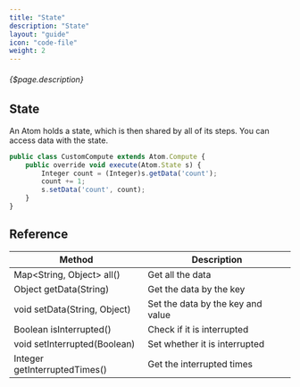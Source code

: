 ```yaml
---
title: "State"
description: "State"
layout: "guide"
icon: "code-file"
weight: 2
---
```


###### {$page.description}

<article id="1">

## State

An Atom holds a state, which is then shared by all of its steps. You can access data with the state.

```javascript
public class CustomCompute extends Atom.Compute {
    public override void execute(Atom.State s) {
        Integer count = (Integer)s.getData('count');
        count += 1;
        s.setData('count', count);
    }
}
```

</article>

<article id="2">

## Reference

| Method | Description |
| ------ | ----------- |
| Map&lt;String, Object&gt; all() | Get all the data |
| Object getData(String) | Get the data by the key |
| void setData(String, Object) | Set the data by the key and value |
| Boolean isInterrupted() | Check if it is interrupted |
| void setInterrupted(Boolean) | Set whether it is interrupted |
| Integer getInterruptedTimes() | Get the interrupted times |

</article>
